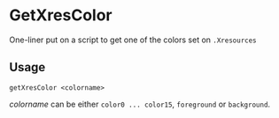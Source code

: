 # GetXresColor

One-liner put on a script to get one of the colors set on `.Xresources`

## Usage

    getXresColor <colorname>

_colorname_ can be either `color0 ... color15`, `foreground` or `background`.

